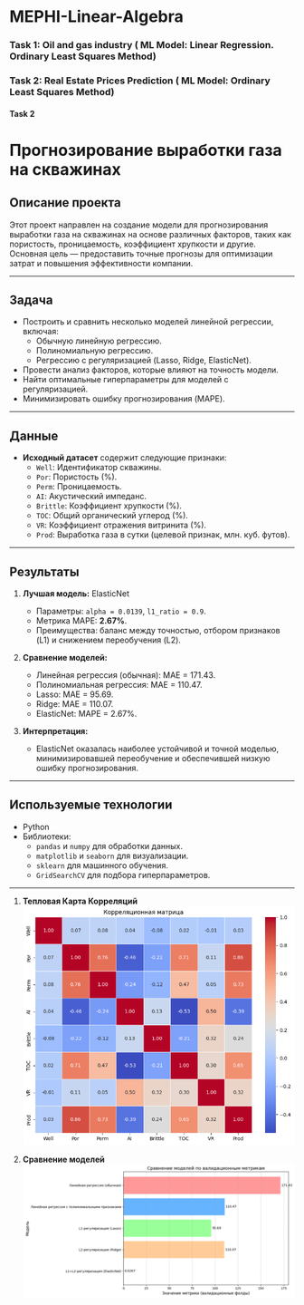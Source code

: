# MEPHI-Linear-Algebra
### Task 1: Oil and gas industry ( ML Model: Linear Regression. Ordinary Least Squares Method)
### Task 2: Real Estate Prices Prediction ( ML Model: Ordinary Least Squares Method)



#### Task 2  


# Прогнозирование выработки газа на скважинах

## Описание проекта
Этот проект направлен на создание модели для прогнозирования выработки газа на скважинах на основе различных факторов, таких как пористость, проницаемость, коэффициент хрупкости и другие. Основная цель — предоставить точные прогнозы для оптимизации затрат и повышения эффективности компании.

---

## Задача
- Построить и сравнить несколько моделей линейной регрессии, включая:
  - Обычную линейную регрессию.
  - Полиномиальную регрессию.
  - Регрессию с регуляризацией (Lasso, Ridge, ElasticNet).
- Провести анализ факторов, которые влияют на точность модели.
- Найти оптимальные гиперпараметры для моделей с регуляризацией.
- Минимизировать ошибку прогнозирования (MAPE).

---

## Данные
- **Исходный датасет** содержит следующие признаки:
  - `Well`: Идентификатор скважины.
  - `Por`: Пористость (%).
  - `Perm`: Проницаемость.
  - `AI`: Акустический импеданс.
  - `Brittle`: Коэффициент хрупкости (%).
  - `TOC`: Общий органический углерод (%).
  - `VR`: Коэффициент отражения витринита (%).
  - `Prod`: Выработка газа в сутки (целевой признак, млн. куб. футов).

---

## Результаты
1. **Лучшая модель:** ElasticNet
   - Параметры: `alpha = 0.0139`, `l1_ratio = 0.9`.
   - Метрика MAPE: **2.67%**.
   - Преимущества: баланс между точностью, отбором признаков (L1) и снижением переобучения (L2).

2. **Сравнение моделей:**
   - Линейная регрессия (обычная): MAE = 171.43.
   - Полиномиальная регрессия: MAE = 110.47.
   - Lasso: MAE = 95.69.
   - Ridge: MAE = 110.07.
   - ElasticNet: MAPE = 2.67%.

3. **Интерпретация:**
   - ElasticNet оказалась наиболее устойчивой и точной моделью, минимизировавшей переобучение и обеспечившей низкую ошибку прогнозирования.

---

## Используемые технологии
- Python
- Библиотеки:
  - `pandas` и `numpy` для обработки данных.
  - `matplotlib` и `seaborn` для визуализации.
  - `sklearn` для машинного обучения.
  - `GridSearchCV` для подбора гиперпараметров.

---


1. **Тепловая Карта Корреляций**
![Тепловая карта корреляций](oil&gas_1.png)

2. **Сравнение моделей**
![Сравнение моделей](oil&gas_2.png)


